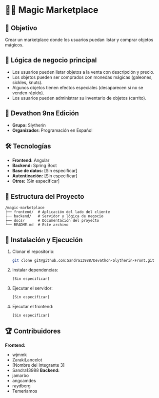 # 🧙‍♂️ Magic Marketplace

## 🎯 Objetivo
Crear un marketplace donde los usuarios puedan listar y comprar objetos mágicos.

## 🚀 Lógica de negocio principal
- Los usuarios pueden listar objetos a la venta con descripción y precio.
- Los objetos pueden ser comprados con monedas mágicas (galeones, sickles, knuts).
- Algunos objetos tienen efectos especiales (desaparecen si no se venden rápido).
- Los usuarios pueden administrar su inventario de objetos (carrito).

## 📌 Devathon 9na Edición
- **Grupo:** Slytherin
- **Organizador:** Programación en Español 

## 🛠️ Tecnologías
- **Frontend:** Angular
- **Backend:** Spring Boot
- **Base de datos:** [Sin especificar]
- **Autenticación:** [Sin especificar]
- **Otros:** [Sin especificar]

## 📂 Estructura del Proyecto
```
/magic-marketplace
├── frontend/  # Aplicación del lado del cliente
├── backend/   # Servidor y lógica de negocio
├── docs/      # Documentación del proyecto
└── README.md  # Este archivo
```

## 🚀 Instalación y Ejecución
1. Clonar el repositorio:
   ```bash
   git clone git@github.com:Sandra13988/Devathon-Slytherin-Front.git
   ```
2. Instalar dependencias:
   ```bash
   [Sin especificar]
   ```
3. Ejecutar el servidor:
   ```bash
   [Sin especificar]
   ```
4. Ejecutar el frontend:
   ```bash
   [Sin especificar]
   ```

## 🏆 Contribuidores

**Frontend:**
- wjmmk
- ZarakiLancelot
- [Nombre del Integrante 3]
- Sandra13988
**Backend:**
- jamarbo
- angcamdes
- raydberg
- Temeriamos


